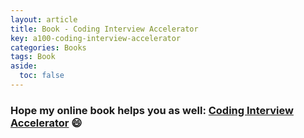 ```yaml
---
layout: article
title: Book - Coding Interview Accelerator
key: a100-coding-interview-accelerator
categories: Books
tags: Book
aside:
  toc: false
---
```


### Hope my online book helps you as well: [Coding Interview Accelerator](/algorithms.html) :smile:

